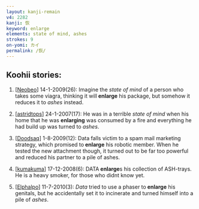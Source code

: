```yaml
---
layout: kanji-remain
v4: 2282
kanji: 恢
keyword: enlarge
elements: state of mind, ashes
strokes: 9
on-yomi: カイ
permalink: /恢/
---
```


## Koohii stories: 

1) [<a href="http://kanji.koohii.com/profile/Neobeo">Neobeo</a>] 14-1-2009(26): Imagine the <em>state of mind</em> of a person who takes some viagra, thinking it will<strong> enlarge</strong> his package, but somehow it reduces it to <em>ashes</em> instead.

2) [<a href="http://kanji.koohii.com/profile/astridtops">astridtops</a>] 24-1-2007(17): He was in a terrible <em>state of mind</em> when his home that he was <strong>enlarging</strong> was consumed by a fire and everything he had build up was turned to <em>ashes</em>.

3) [<a href="http://kanji.koohii.com/profile/Doodsaq">Doodsaq</a>] 1-8-2009(12): Data falls victim to a spam mail marketing strategy, which promised to<strong> enlarge</strong> his robotic member. When he tested the new attachment though, it turned out to be far too powerful and reduced his partner to a pile of ashes.

4) [<a href="http://kanji.koohii.com/profile/kumakuma">kumakuma</a>] 17-12-2008(6): DATA<strong> enlarge</strong>s his collection of ASH-trays. He is a heavy smoker, for those who didnt know yet.

5) [<a href="http://kanji.koohii.com/profile/Elphalpo">Elphalpo</a>] 11-7-2010(3): <em>Data</em> tried to use a phaser to<strong> enlarge</strong> his genitals, but he accidentally set it to incinerate and turned himself into a pile of <em>ashes</em>.

